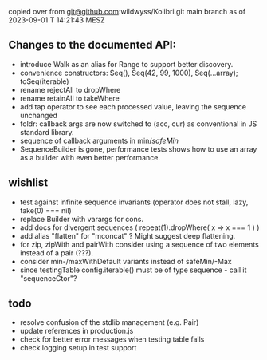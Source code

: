 copied over from 
git@github.com:wildwyss/Kolibri.git 
main branch as of 2023-09-01 T 14:21:43 MESZ

## Changes to the documented API:
- introduce Walk as an alias for Range to support better discovery.
- convenience constructors: Seq(), Seq(42, 99, 1000), Seq(...array); toSeq(iterable)
- rename rejectAll to dropWhere
- rename retainAll to takeWhere
- add tap operator to see each processed value, leaving the sequence unchanged
- foldr: callback args are now switched to (acc, cur) as conventional in JS standard library. 
- sequence of callback arguments in min$/safeMin$ 
- SequenceBuilder is gone, performance tests shows how to use an array as a builder with even better performance.

## wishlist
- test against infinite sequence invariants (operator does not stall, lazy, take(0) === nil)
- replace Builder with varargs for cons. 
- add docs for divergent sequences ( repeat(1).dropWhere( x => x === 1 ) )
- add alias "flatten" for "mconcat" ? Might suggest deep flattening.
- for zip, zipWith and pairWith consider using a sequence of two elements instead of a pair (???).
- consider min-/maxWithDefault variants instead of safeMin/-Max
- since testingTable config.iterable() must be of type sequence - call it "sequenceCtor"?

## todo
- resolve confusion of the stdlib management (e.g. Pair)
- update references in production.js
- check for better error messages when testing table fails
- check logging setup in test support
